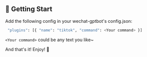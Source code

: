 ## 🚀 Getting Start

Add the following config in your wechat-gptbot's config.json:

```bash
 "plugins": [{ "name": "tiktok", "command": <Your command> }]
```

`<Your command>` could be any text you like~

And that's it! Enjoy! 🥳
